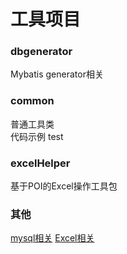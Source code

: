 # 工具项目

### dbgenerator
Mybatis generator相关

### common
普通工具类  
代码示例
test

### excelHelper
基于POI的Excel操作工具包

### 其他
[mysql相关](./mysql.md)
[Excel相关](./excel.md)

